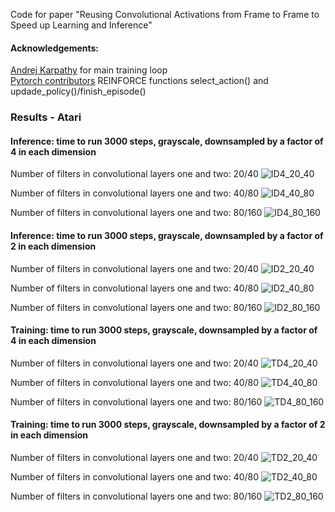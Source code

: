 Code for paper "Reusing Convolutional Activations from Frame to Frame to Speed up Learning and Inference"

#### Acknowledgements:
[Andrej Karpathy](http://karpathy.github.io/2016/05/31/rl/) for main training loop  
[Pytorch contributors](https://github.com/pytorch/examples/blob/master/reinforcement_learning/reinforce.py) REINFORCE functions select_action() and updade_policy()/finish_episode()

### Results - Atari

#### Inference: time to run 3000 steps, grayscale, downsampled by a factor of 4 in each dimension

Number of filters in convolutional layers one and two: 20/40
![ID4_20_40](figures/inference_d4_20_40_heatmap_no_cbar.png)

Number of filters in convolutional layers one and two: 40/80
![ID4_40_80](figures/inference_d4_40_80_heatmap_no_cbar.png)

Number of filters in convolutional layers one and two: 80/160
![ID4_80_160](figures/inference_d4_80_160_heatmap_no_cbar.png)


#### Inference: time to run 3000 steps, grayscale, downsampled by a factor of 2 in each dimension

Number of filters in convolutional layers one and two: 20/40
![ID2_20_40](figures/inference_d2_20_40_heatmap_no_cbar.png)

Number of filters in convolutional layers one and two: 40/80
![ID2_40_80](figures/inference_d2_40_80_heatmap_no_cbar.png)

Number of filters in convolutional layers one and two: 80/160
![ID2_80_160](figures/inference_d2_80_160_heatmap_no_cbar.png)



#### Training: time to run 3000 steps, grayscale, downsampled by a factor of 4 in each dimension

Number of filters in convolutional layers one and two: 20/40
![TD4_20_40](figures/training_d4_20_40_heatmap_no_cbar.png)

Number of filters in convolutional layers one and two: 40/80
![TD4_40_80](figures/training_d4_40_80_heatmap_no_cbar.png)

Number of filters in convolutional layers one and two: 80/160
![TD4_80_160](figures/training_d4_80_160_heatmap_no_cbar.png)


#### Training: time to run 3000 steps, grayscale, downsampled by a factor of 2 in each dimension

Number of filters in convolutional layers one and two: 20/40
![TD2_20_40](figures/training_d4_20_40_heatmap_no_cbar.png)

Number of filters in convolutional layers one and two: 40/80
![TD2_40_80](figures/training_d4_40_80_heatmap_no_cbar.png)

Number of filters in convolutional layers one and two: 80/160
![TD2_80_160](figures/training_d4_80_160_heatmap_no_cbar.png)

